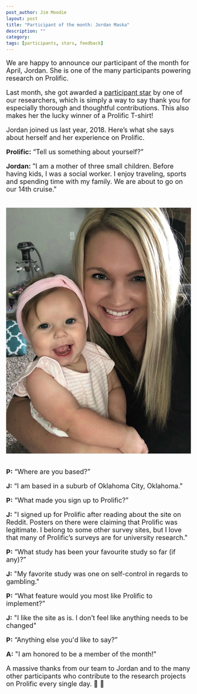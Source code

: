 ```yaml
---
post_author: Jim Moodie
layout: post
title: "Participant of the month: Jordan Maska"
description: ""
category: 
tags: [participants, stars, feedback]
---
```

<p></p>

<font size="+1">
<p>
We are happy to announce our participant of the month for April, Jordan. She is one of the many participants powering research on Prolific. 
<p>
Last month, she got awarded a  <a href="http://blog.prolificacademic.co.uk/2017/10/26/feedback-and-stars">participant star</a> by one of our researchers, which is simply a way to say thank you for especially thorough and thoughtful contributions. This also makes her the lucky winner of a Prolific T-shirt!
<p>


<p>
Jordan joined us last year, 2018. Here’s what she says about herself and her experience on Prolific.
<p>

<b>Prolific:</b> “Tell us something about yourself?”
<p>
<b>Jordan: </b> "I am a mother of three small children. Before having kids, I was a social worker. I enjoy traveling, sports and spending time with my family. We are about to go on our 14th cruise." 

<div class="row">
	<div class="col-md-12">
 		<img class="img-responsive col-md-14" style="display: block;margin-left: auto;margin-right: auto;margin-top:40px;margin-bottom:15px;" src="/assets/img/jordan.jpg">
	 </div>
</div>

<p><br>
<b>P:</b> “Where are you based?”
<p>
<b>J:</b> “I am based in a suburb of Oklahoma City, Oklahoma."
<p>
<b>P:</b> “What made you sign up to Prolific?”
<p>
<b>J:</b> "I signed up for Prolific after reading about the site on Reddit. Posters on there were claiming that Prolific was legitimate. I belong to some other survey sites, but I love that many of Prolific’s surveys are for university research."
<p>
<b>P:</b> “What study has been your favourite study so far (if any)?”
<p>
<b>J:</b> "My favorite study was one on self-control in regards to gambling."
<p>
<b>P:</b> “What feature would you most like Prolific to implement?”
<p>	
<b>J:</b> "I like the site as is. I don’t feel like anything needs to be changed"
<p>
<b>P:</b> “Anything else you'd like to say?”
<p>	
<b>A:</b> "I am honored to be a member of the month!"
<p>
<p>

A massive thanks from our team to Jordan and to the many other participants who contribute to the research projects on Prolific every single day. 🙂 🙌 
